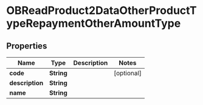 
# OBReadProduct2DataOtherProductTypeRepaymentOtherAmountType

## Properties
Name | Type | Description | Notes
------------ | ------------- | ------------- | -------------
**code** | **String** |  |  [optional]
**description** | **String** |  | 
**name** | **String** |  | 



